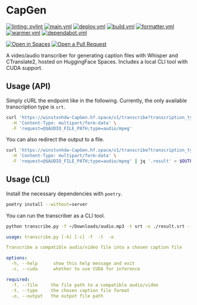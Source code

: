 # CapGen

[![linting: pylint](https://img.shields.io/badge/linting-pylint-yellowgreen)](https://github.com/PyCQA/pylint)
[![main.yml](https://github.com/winstxnhdw/CapGen/actions/workflows/main.yml/badge.svg)](https://github.com/winstxnhdw/CapGen/actions/workflows/main.yml)
[![deploy.yml](https://github.com/winstxnhdw/CapGen/actions/workflows/deploy.yml/badge.svg)](https://github.com/winstxnhdw/CapGen/actions/workflows/deploy.yml)
[![build.yml](https://github.com/winstxnhdw/CapGen/actions/workflows/build.yml/badge.svg)](https://github.com/winstxnhdw/CapGen/actions/workflows/build.yml)
[![formatter.yml](https://github.com/winstxnhdw/CapGen/actions/workflows/formatter.yml/badge.svg)](https://github.com/winstxnhdw/CapGen/actions/workflows/formatter.yml)
[![warmer.yml](https://github.com/winstxnhdw/CapGen/actions/workflows/warmer.yml/badge.svg)](https://github.com/winstxnhdw/CapGen/actions/workflows/warmer.yml)
[![dependabot.yml](https://github.com/winstxnhdw/CapGen/actions/workflows/dependabot.yml/badge.svg)](https://github.com/winstxnhdw/CapGen/actions/workflows/dependabot.yml)

[![Open in Spaces](https://huggingface.co/datasets/huggingface/badges/raw/main/open-in-hf-spaces-md-dark.svg)](https://huggingface.co/spaces/winstxnhdw/CapGen)
[![Open a Pull Request](https://huggingface.co/datasets/huggingface/badges/raw/main/open-a-pr-md-dark.svg)](https://github.com/winstxnhdw/CapGen/compare)

A video/audio transcriber for generating caption files with Whisper and CTranslate2, hosted on HuggingFace Spaces. Includes a local CLI tool with CUDA support.

## Usage (API)

Simply cURL the endpoint like in the following. Currently, the only available transcription type is `srt`.

```bash
curl 'https://winstxnhdw-CapGen.hf.space/v1/transcribe?transcription_type=$TRANSCRIPTION_TYPE' \
  -H 'Content-Type: multipart/form-data' \
  -F 'request=@$AUDIO_FILE_PATH;type=audio/mpeg'
```

You can also redirect the output to a file.

```bash
curl 'https://winstxnhdw-CapGen.hf.space/v1/transcribe?transcription_type=srt' \
  -H 'Content-Type: multipart/form-data' \
  -F 'request=@$AUDIO_FILE_PATH;type=audio/mpeg' | jq '.result' > $OUTPUT_DIRECTORY/result.srt
```

## Usage (CLI)

Install the necessary dependencies with `poetry`.

```bash
poetry install --without=server
```

You can run the transcriber as a CLI tool.

```bash
python transcribe.py -f ~/Downloads/audio.mp3 -t srt -o ./result.srt --cuda
```

```yaml
usage: transcribe.py [-h] [-c] -f  -t  -o

Transcribe a compatible audio/video file into a chosen caption file

options:
  -h, --help      show this help message and exit
  -c, --cuda      whether to use CUDA for inference

required:
  -f, --file     the file path to a compatible audio/video
  -t, --type     the chosen caption file format
  -o, --output   the output file path
```
